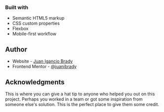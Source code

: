 ### Built with

- Semantic HTML5 markup
- CSS custom properties
- Flexbox
- Mobile-first workflow

## Author

- Website - [Juan Igancio Brady](https://www.your-site.com)
- Frontend Mentor - [@juanibrady](https://www.frontendmentor.io/profile/juanibrady)

## Acknowledgments

This is where you can give a hat tip to anyone who helped you out on this project. Perhaps you worked in a team or got some inspiration from someone else's solution. This is the perfect place to give them some credit.

